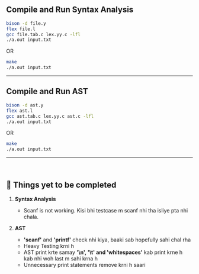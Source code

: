 ## Compile and Run Syntax Analysis
```bash
bison -d file.y
flex file.l
gcc file.tab.c lex.yy.c -lfl
./a.out input.txt
```
OR
```bash
make
./a.out input.txt
```
-------------

## Compile and Run AST
```bash
bison -d ast.y
flex ast.l
gcc ast.tab.c lex.yy.c ast.c -lfl
./a.out input.txt
```
OR
```bash
make
./a.out input.txt
```
-------------

<br>

## 🔗 Things yet to be completed

1. **Syntax Analysis**
   - Scanf is not working. Kisi bhi testcase m scanf nhi tha isliye pta nhi chala.

2. **AST**
   - **'scanf'** and **'printf'** check nhi kiya, baaki sab hopefully sahi chal rha
   - Heavy Testing krni h
   - AST print krte samay **'\n', '\t' and 'whitespaces'** kab print krne h kab nhi woh last m sahi krna h
   - Unnecessary print statements remove krni h saari
